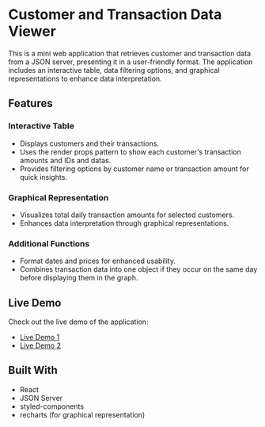# Customer and Transaction Data Viewer

This is a mini web application that retrieves customer and transaction data from a JSON server, presenting it in a user-friendly format. The application includes an interactive table, data filtering options, and graphical representations to enhance data interpretation.

## Features

### Interactive Table
- Displays customers and their transactions.
- Uses the render props pattern to show each customer's transaction amounts and IDs and datas.
- Provides filtering options by customer name or transaction amount for quick insights.

### Graphical Representation
- Visualizes total daily transaction amounts for selected customers.
- Enhances data interpretation through graphical representations.

### Additional Functions
- Format dates and prices for enhanced usability.
- Combines transaction data into one object if they occur on the same day before displaying them in the graph.

## Live Demo

Check out the live demo of the application:

- [Live Demo 1](#https://route-task-seven.vercel.app/)
- [Live Demo 2](#https://customer-transactions1.netlify.app/)

## Built With

- React
- JSON Server
- styled-components
- recharts (for graphical representation)
